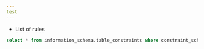 ```yaml
---
test
---
```



* List of rules
``` sql
select * from information_schema.table_constraints where constraint_schema='public';
```